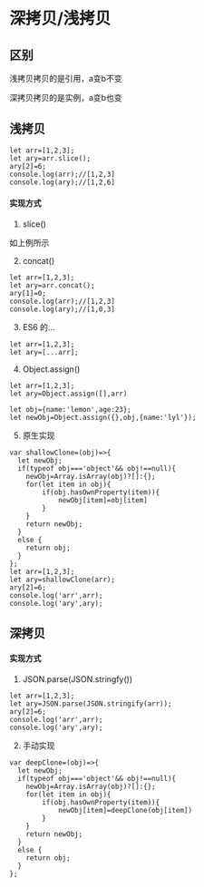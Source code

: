 # 深拷贝/浅拷贝
## 区别
浅拷贝拷贝的是引用，a变b不变

深拷贝拷贝的是实例，a变b也变
## 浅拷贝
```ecmascript 6
let arr=[1,2,3];
let ary=arr.slice();
ary[2]=6;
console.log(arr);//[1,2,3]
console.log(ary);//[1,2,6]
```
#### 实现方式
1. slice()

如上例所示

2. concat()
```ecmascript 6
let arr=[1,2,3];
let ary=arr.concat();
ary[1]=0;
console.log(arr);//[1,2,3]
console.log(ary);//[1,0,3]
```
3. ES6 的...
```ecmascript 6
let arr=[1,2,3];
let ary=[...arr];
```
4. Object.assign()
```ecmascript 6
let arr=[1,2,3];
let ary=Object.assign([],arr)

let obj={name:'lemon',age:23};
let newObj=Object.assign({},obj,{name:'lyl'});
```
5. 原生实现
```ecmascript 6
var shallowClone=(obj)=>{
  let newObj;
  if(typeof obj==='object'&& obj!==null){
  	newObj=Array.isArray(obj)?[]:{};
  	for(let item in obj){
  		if(obj.hasOwnProperty(item)){
  			newObj[item]=obj[item]
		}
	}
  	return newObj;
  }
  else {
  	return obj;
  }
};
let arr=[1,2,3];
let ary=shallowClone(arr);
ary[2]=6;
console.log('arr',arr);
console.log('ary',ary);
```
## 深拷贝
#### 实现方式
1. JSON.parse(JSON.stringfy())
```ecmascript 6
let arr=[1,2,3];
let ary=JSON.parse(JSON.stringify(arr));
ary[2]=6;
console.log('arr',arr);
console.log('ary',ary);
```

2. 手动实现
```ecmascript 6
var deepClone=(obj)=>{
  let newObj;
  if(typeof obj==='object'&& obj!==null){
  	newObj=Array.isArray(obj)?[]:{};
  	for(let item in obj){
  		if(obj.hasOwnProperty(item)){
  			newObj[item]=deepClone(obj[item])
		}
	}
  	return newObj;
  }
  else {
  	return obj;
  }
};
```
